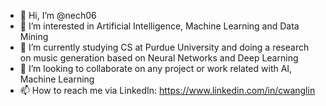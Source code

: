 - 👋 Hi, I’m @nech06
- 👀 I’m interested in Artificial Intelligence, Machine Learning and Data Mining
- 🌱 I’m currently studying CS at Purdue University and doing a research on music generation based on Neural Networks and Deep Learning
- 💞️ I’m looking to collaborate on any project or work related with AI, Machine Learning
- 📫 How to reach me via LinkedIn: https://www.linkedin.com/in/cwanglin

<!---
nech06/nech06 is a ✨ special ✨ repository because its `README.md` (this file) appears on your GitHub profile.
You can click the Preview link to take a look at your changes.
--->
